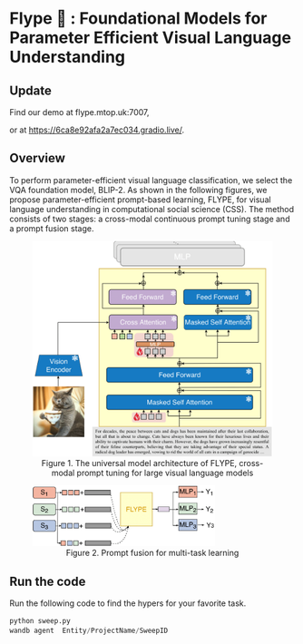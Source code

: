 # Flype :flying_disc: : Foundational Models for Parameter Efficient Visual Language Understanding

## Update
Find our demo at flype.mtop.uk:7007, 

or at https://6ca8e92afa2a7ec034.gradio.live/.
## Overview
To perform parameter-efficient visual language classification, we select the VQA foundation model, BLIP-2. 
As shown in the following figures, we propose parameter-efficient prompt-based learning, FLYPE, for visual language understanding in computational social science (CSS). 
The method consists of two stages: a cross-modal continuous prompt tuning stage and a prompt fusion stage.
<figure>
<img src="./assets/flype.png" style="width: 76%:"/>
    <figcaption style="text-align: center">Figure 1. The universal model architecture of FLYPE, cross-modal prompt tuning for large visual language models</figcaption>
</figure>

<figure>
<img src="./assets/prompt_fusion.png" style="width: 76%;"/>
    <figcaption style="text-align: center">Figure 2. Prompt fusion for multi-task learning</figcaption>
</figure>

## Run the code
Run the following code to find the hypers for your favorite task.
```python
python sweep.py
wandb agent  Entity/ProjectName/SweepID
```